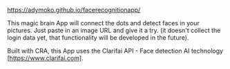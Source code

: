 https://adymoko.github.io/facerecognitionapp/

This magic brain App will connect the dots and detect faces in your pictures. Just paste in an image URL and give it a try.
(it doesn't collect the login data yet, that functionality will be developed in the future).

Built with CRA, this App uses the Clarifai API - Face detection AI technology [https://www.clarifai.com].
